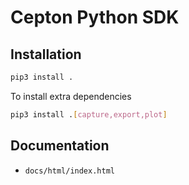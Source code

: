 # Cepton Python SDK

## Installation

```sh
pip3 install .
```

To install extra dependencies

```sh
pip3 install .[capture,export,plot]
```

## Documentation

- `docs/html/index.html`
